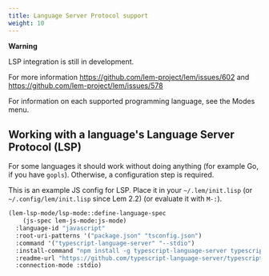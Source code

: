 ```yaml
---
title: Language Server Protocol support
weight: 10
---
```


**Warning**

LSP integration is still in development.

For more information https://github.com/lem-project/lem/issues/602 and https://github.com/lem-project/lem/issues/578

For information on each supported programming language, see the Modes menu.

## Working with a language's Language Server Protocol (LSP)

For some languages it should work without doing anything (for example
Go, if you have `gopls`). Otherwise, a configuration step is required.

This is an example JS config for LSP. Place it in your `~/.lem/init.lisp` (or `~/.config/lem/init.lisp` since Lem 2.2) (or evaluate it with `M-:`).

```lisp
(lem-lsp-mode/lsp-mode::define-language-spec
    (js-spec lem-js-mode:js-mode)
  :language-id "javascript"
  :root-uri-patterns '("package.json" "tsconfig.json")
  :command '("typescript-language-server" "--stdio")
  :install-command "npm install -g typescript-language-server typescript"
  :readme-url "https://github.com/typescript-language-server/typescript-language-server"
  :connection-mode :stdio)
```

